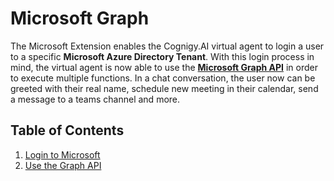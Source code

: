# Microsoft Graph

The Microsoft Extension enables the Cognigy.AI virtual agent to login a user to a specific **Microsoft Azure Directory Tenant**. With this login process in mind, the virtual agent is now able to use the **[Microsoft Graph API](https://developer.microsoft.com/en-us/graph/graph-explorer)** in order to execute multiple functions. In a chat conversation, the user now can be greeted with their real name, schedule new meeting in their calendar, send a message to a teams channel and more.

## Table of Contents

1. [Login to Microsoft](./docs/authentication.md)
2. [Use the Graph API](./docs/graph-api.md)